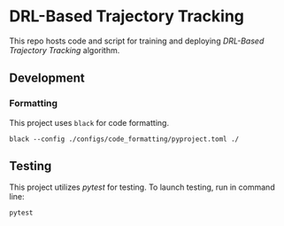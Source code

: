 # DRL-Based Trajectory Tracking

This repo hosts code and script for training and deploying *DRL-Based Trajectory Tracking* algorithm.

## Development

### Formatting

This project uses `black` for code formatting.

```
black --config ./configs/code_formatting/pyproject.toml ./
```

## Testing

This project utilizes *pytest* for testing. To launch testing, run in command line:

```
pytest
```
